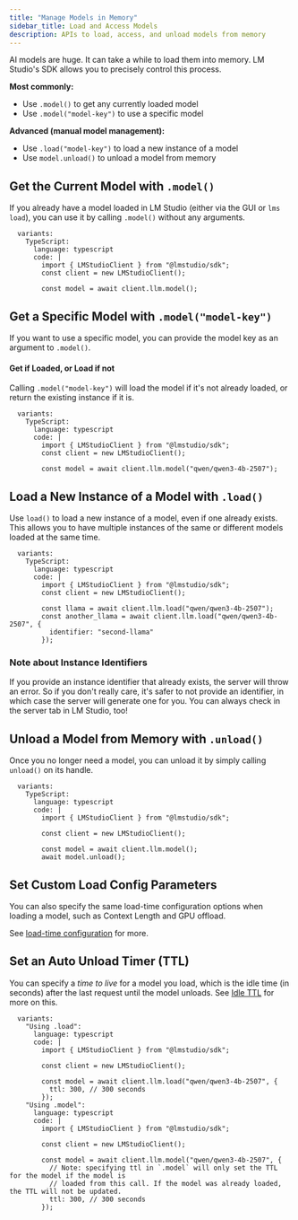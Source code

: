 ```yaml
---
title: "Manage Models in Memory"
sidebar_title: Load and Access Models
description: APIs to load, access, and unload models from memory
---
```


AI models are huge. It can take a while to load them into memory. LM Studio's SDK allows you to precisely control this process.

**Most commonly:**

- Use `.model()` to get any currently loaded model
- Use `.model("model-key")` to use a specific model

**Advanced (manual model management):**

- Use `.load("model-key")` to load a new instance of a model
- Use `model.unload()` to unload a model from memory

## Get the Current Model with `.model()`

If you already have a model loaded in LM Studio (either via the GUI or `lms load`), you can use it by calling `.model()` without any arguments.

```lms_code_snippet
  variants:
    TypeScript:
      language: typescript
      code: |
        import { LMStudioClient } from "@lmstudio/sdk";
        const client = new LMStudioClient();

        const model = await client.llm.model();
```

## Get a Specific Model with `.model("model-key")`

If you want to use a specific model, you can provide the model key as an argument to `.model()`.

#### Get if Loaded, or Load if not

Calling `.model("model-key")` will load the model if it's not already loaded, or return the existing instance if it is.

```lms_code_snippet
  variants:
    TypeScript:
      language: typescript
      code: |
        import { LMStudioClient } from "@lmstudio/sdk";
        const client = new LMStudioClient();

        const model = await client.llm.model("qwen/qwen3-4b-2507");
```

<!-- Learn more about the `.model()` method and the parameters it accepts in the [API Reference](../api-reference/model). -->

## Load a New Instance of a Model with `.load()`

Use `load()` to load a new instance of a model, even if one already exists. This allows you to have multiple instances of the same or different models loaded at the same time.

```lms_code_snippet
  variants:
    TypeScript:
      language: typescript
      code: |
        import { LMStudioClient } from "@lmstudio/sdk";
        const client = new LMStudioClient();

        const llama = await client.llm.load("qwen/qwen3-4b-2507");
        const another_llama = await client.llm.load("qwen/qwen3-4b-2507", {
          identifier: "second-llama"
        });
```

<!-- Learn more about the `.load()` method and the parameters it accepts in the [API Reference](../api-reference/load). -->

### Note about Instance Identifiers

If you provide an instance identifier that already exists, the server will throw an error.
So if you don't really care, it's safer to not provide an identifier, in which case
the server will generate one for you. You can always check in the server tab in LM Studio, too!

## Unload a Model from Memory with `.unload()`

Once you no longer need a model, you can unload it by simply calling `unload()` on its handle.

```lms_code_snippet
  variants:
    TypeScript:
      language: typescript
      code: |
        import { LMStudioClient } from "@lmstudio/sdk";

        const client = new LMStudioClient();

        const model = await client.llm.model();
        await model.unload();
```

## Set Custom Load Config Parameters

You can also specify the same load-time configuration options when loading a model, such as Context Length and GPU offload.

See [load-time configuration](../llm-prediction/parameters) for more.

## Set an Auto Unload Timer (TTL)

You can specify a _time to live_ for a model you load, which is the idle time (in seconds)
after the last request until the model unloads. See [Idle TTL](/docs/api/ttl-and-auto-evict) for more on this.

```lms_code_snippet
  variants:
    "Using .load":
      language: typescript
      code: |
        import { LMStudioClient } from "@lmstudio/sdk";

        const client = new LMStudioClient();

        const model = await client.llm.load("qwen/qwen3-4b-2507", {
          ttl: 300, // 300 seconds
        });
    "Using .model":
      language: typescript
      code: |
        import { LMStudioClient } from "@lmstudio/sdk";

        const client = new LMStudioClient();

        const model = await client.llm.model("qwen/qwen3-4b-2507", {
          // Note: specifying ttl in `.model` will only set the TTL for the model if the model is
          // loaded from this call. If the model was already loaded, the TTL will not be updated.
          ttl: 300, // 300 seconds
        });
```
